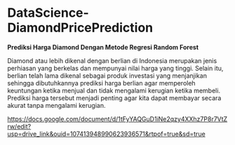 # DataScience-DiamondPricePrediction

**Prediksi Harga Diamond Dengan Metode Regresi Random Forest**

Diamond atau lebih dikenal dengan berlian di Indonesia merupakan jenis perhiasan yang berkelas dan mempunyai nilai harga yang tinggi. Selain itu, berlian telah lama dikenal sebagai produk investasi yang menjanjikan sehingga dibutuhkannya prediksi harga berlian agar memperoleh keuntungan ketika menjual dan tidak mengalami kerugian ketika membeli. Prediksi harga tersebut menjadi penting agar kita dapat membayar secara akurat tanpa mengalami kerugian.

https://docs.google.com/document/d/1tFyYAQGuD1iNe2qzy4XXhz7P8r7VtZrw/edit?usp=drive_link&ouid=107413948990623936571&rtpof=true&sd=true
